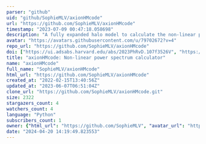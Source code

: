 ```yaml
---
parser: "github"
uid: "github/SophieMLV/axionHMcode"
url: "https://github.com/SophieMLV/axionHMcode"
timestamp: "2023-07-09 00:47:18.058698"
description: "A fully expanded halo model to calculate the non-linear power spectrum in a mixed dark matter cosmology with ultra-light axions"
avatar: "https://avatars.githubusercontent.com/u/79702672?v=4"
repo_url: "https://github.com/SophieMLV/axionHMcode"
doi: ["https://ui.adsabs.harvard.edu/abs/2023PhRvD.107f3526V", "https://ui.adsabs.harvard.edu/abs/2023ascl.soft07005V/abstract"]
title: "axionHMcode: Non-linear power spectrum calculator"
name: "axionHMcode"
full_name: "SophieMLV/axionHMcode"
html_url: "https://github.com/SophieMLV/axionHMcode"
created_at: "2022-02-15T13:40:56Z"
updated_at: "2023-06-07T06:51:04Z"
clone_url: "https://github.com/SophieMLV/axionHMcode.git"
size: 2322
stargazers_count: 4
watchers_count: 4
language: "Python"
subscribers_count: 1
owner: {"html_url": "https://github.com/SophieMLV", "avatar_url": "https://avatars.githubusercontent.com/u/79702672?v=4", "login": "SophieMLV", "type": "User"}
date: "2024-04-20 14:19:49.823553"
---
```

